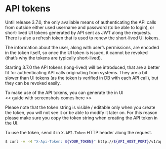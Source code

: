 # API tokens

Until release 3.7.0, the only available means of authenticating the API
calls from outside either used username and password (to be able to
login), or short-lived UI tokens generated by API sent as JWT along the
requests. There is also a refresh token that is used to renew the
short-lived UI tokens.

The information about the user, along with user’s permissions, are
encoded in the token itself, so once the UI token is issued, it cannot
be revoked (that’s why the tokens are typically short-lived).

Starting 3.7.0 the API tokens (long-lived) will be introduced, that are
a better fit for authenticating API calls originating from systems. They
are a bit slower than UI tokens (as the token is verified in DB with
each API call), but they can be revoked easily.

To make use of the API tokens, you can generate the in UI  
\<\< guide with screenshots comes here \>\>

Please note that the token string is visible / editable only when you
create the token, you will not see it or be able to modify it later on.
For this reason please make sure you copy the token string when creating
the API token in the UI.

To use the token, send it in `X-API-Token` HTTP header along the
request.

<div class="code panel pdl" style="border-width: 1px;">

<div class="codeContent panelContent pdl">

``` bash
$ curl -v -H "X-Api-Token: ${YOUR_TOKEN}" http://${API_HOST_PORT}/v1/api-tokens | jq
```

</div>

</div>
